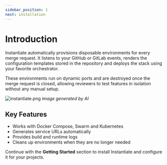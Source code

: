 ```yaml
---
sidebar_position: 1
next: installation
---
```


# Introduction

Instantiate automatically provisions disposable environments for every merge request. 
It listens to your GitHub or GitLab events, renders the configuration templates stored in the repository and deploys the stack using your favorite orchestrator.

These environments run on dynamic ports and are destroyed once the merge request is closed, allowing reviewers to test features in isolation without any manual setup.

![instantiate.png](../instantiate.png)
*image generated by AI*


## Key Features

- Works with Docker Compose, Swarm and Kubernetes
- Generates service URLs automatically
- Provides build and runtime logs
- Cleans up environments when they are no longer needed

Continue with the **Getting Started** section to install Instantiate and configure it for your projects.
